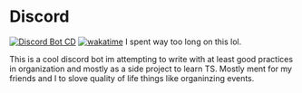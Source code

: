 # Discord

[![Discord Bot CD](https://github.com/TomAndJerry342/Discord/actions/workflows/buildAndDeploy.yml/badge.svg)](https://github.com/TomAndJerry342/Discord/actions/workflows/buildAndDeploy.yml) [![wakatime](https://wakatime.com/badge/user/902e7fa8-1568-4cdd-9c52-fa04a942d34b/project/8c0d6ea5-30f8-4da0-9470-bf844eb2d3f4.svg)](https://wakatime.com/badge/user/902e7fa8-1568-4cdd-9c52-fa04a942d34b/project/8c0d6ea5-30f8-4da0-9470-bf844eb2d3f4) I spent way too long on this lol.

This is a cool discord bot im attempting to write with at least good practices in organization and mostly as a side project to learn TS.
Mostly ment for my friends and I to slove quality of life things like organinzing events.
